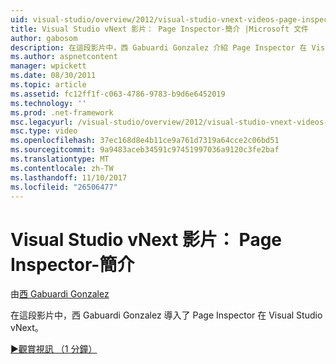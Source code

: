 ```yaml
---
uid: visual-studio/overview/2012/visual-studio-vnext-videos-page-inspector-introduction
title: Visual Studio vNext 影片： Page Inspector-簡介 |Microsoft 文件
author: gabosom
description: 在這段影片中，西 Gabuardi Gonzalez 介紹 Page Inspector 在 Visual Studio vNext
ms.author: aspnetcontent
manager: wpickett
ms.date: 08/30/2011
ms.topic: article
ms.assetid: fc12ff1f-c063-4786-9783-b9d6e6452019
ms.technology: ''
ms.prod: .net-framework
msc.legacyurl: /visual-studio/overview/2012/visual-studio-vnext-videos-page-inspector-introduction
msc.type: video
ms.openlocfilehash: 37ec168d8e4b11ce9a761d7319a64cce2c06bd51
ms.sourcegitcommit: 9a9483aceb34591c97451997036a9120c3fe2baf
ms.translationtype: MT
ms.contentlocale: zh-TW
ms.lasthandoff: 11/10/2017
ms.locfileid: "26506477"
---
```

<a name="visual-studio-vnext-videos-page-inspector---introduction"></a>Visual Studio vNext 影片： Page Inspector-簡介
====================
由[西 Gabuardi Gonzalez](https://github.com/gabosom)

在這段影片中，西 Gabuardi Gonzalez 導入了 Page Inspector 在 Visual Studio vNext。

[&#9654;觀賞視訊 （1 分鐘）](https://channel9.msdn.com/Blogs/ASP-NET-Site-Videos/visual-studio-vnext-videos-page-inspector-introduction)
